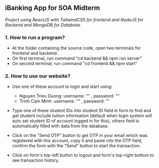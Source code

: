 
## iBanking App for SOA Midterm

*Project using ReactJS with TailwindCSS for frontend and NodeJS for Backend and MongoDB for Database*

### 1. How to run a program?
- At the folder containing the source code, open two terminals for frontend and backend.
- On first terminal, run command "cd backend && npm run server"
- On second terminal, run command "cd frontend && npm start"

### 2. How to use our website?
- Use one of these account to login and start using:
  - Nguyen Trieu Duong: username: "" , password: ""
  - Trinh Cam Minh: username: "" , password: ""

- Type one of these student IDs into student ID field in form to find and get student include tuition information (default when login system will auto set student ID of account logged in for this), others field is automatically filled with data from the database.

- Click on the "Send OTP" button to get OTP in your email which was registered with this account, copy it and paste into the OTP field, confirm the form with the "Send" button to start the transaction.

- Click on form's top-left button to logout and form's top-right bottom to see transaction history.



